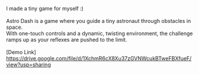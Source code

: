 I made a tiny game for myself :) <br> <br>
Astro Dash is a game where you guide a tiny astronaut through obstacles in space. <br> With one-touch controls and a dynamic, twisting environment, the challenge ramps up as your reflexes are pushed to the limit. <br> <br>
[Demo Link] https://drive.google.com/file/d/1XchmR6cX8Xu37zGVNWcukBTweFBXfueF/view?usp=sharing
